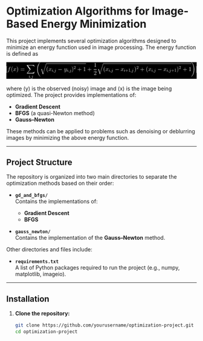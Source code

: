 # Optimization Algorithms for Image-Based Energy Minimization

This project implements several optimization algorithms designed to minimize an energy function used in image processing. The energy function is defined as

![Energy Function](energy_function.png)


where \(y\) is the observed (noisy) image and \(x\) is the image being optimized. The project provides implementations of:

- **Gradient Descent**  
- **BFGS** (a quasi-Newton method)  
- **Gauss–Newton**

These methods can be applied to problems such as denoising or deblurring images by minimizing the above energy function.

---

## Project Structure

The repository is organized into two main directories to separate the optimization methods based on their order:

- **`gd_and_bfgs/`**  
  Contains the implementations of:
  - **Gradient Descent**
  - **BFGS**

- **`gauss_newton/`**  
  Contains the implementation of the **Gauss–Newton** method.

Other directories and files include:


- **`requirements.txt`**  
  A list of Python packages required to run the project (e.g., numpy, matplotlib, imageio).

---

## Installation

1. **Clone the repository:**

   ```bash
   git clone https://github.com/yourusername/optimization-project.git
   cd optimization-project
